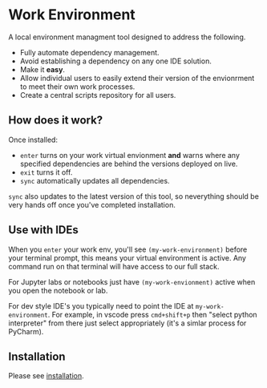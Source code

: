 
# Work Environment

A local environment managment tool designed to address the following.

* Fully automate dependency management.
* Avoid establishing a dependency on any one IDE solution.
* Make it **easy**.
* Allow individual users to easily extend their version of the envionrment to meet their own work processes.
* Create a central scripts repository for all users.

## How does it work?

Once installed:

* `enter` turns on your work virtual envionment **and** warns where any specified dependencies are behind the versions deployed on live.
* `exit` turns it off.
* `sync` automatically updates all dependencies.

`sync` also updates to the latest version of this tool, so neverything should be very hands off once you've completed installation.

## Use with IDEs

When you `enter` your work env, you'll see `(my-work-environment)` before your terminal prompt, this means your virtual environment is active. Any command run on that terminal will have access to our full stack.

For Jupyter labs or notebooks just have `(my-work-envionment)` active when you open the notebook or lab.

For dev style IDE's you typically need to point the IDE at `my-work-environment`. For example, in vscode press `cmd+shift+p` then "select python interpreter" from there just select appropriately (it's a simlar process for PyCharm).

## Installation

Please see [installation](https://github.com/mikeAdamss/work-env/blob/main/installation.md).
